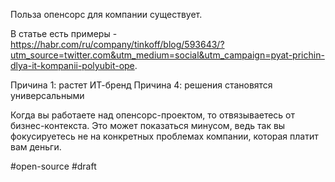 Польза опенсорс для компании существует.

В статье есть примеры - https://habr.com/ru/company/tinkoff/blog/593643/?utm_source=twitter.com&utm_medium=social&utm_campaign=pyat-prichin-dlya-it-kompanii-polyubit-ope.

Причина 1: растет ИТ-бренд
Причина 4: решения становятся универсальными 

Когда вы работаете над опенсорс-проектом, то отвязываетесь от бизнес-контекста. Это может показаться минусом, ведь так вы фокусируетесь не на конкретных проблемах компании, которая платит вам деньги.

#open-source 
#draft